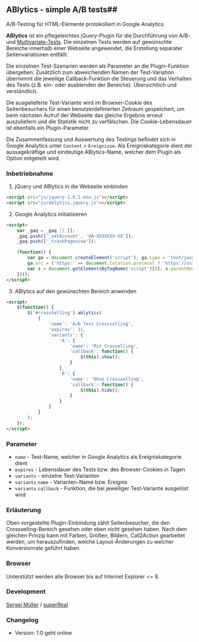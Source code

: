 ## ABlytics - simple A/B tests##
A/B-Testing für HTML-Elemente protokolliert in Google Analytics


**ABlytics** ist ein pflegeleichtes jQuery-Plugin für die Durchführung von A/B- und [Multivariate-Tests](http://de.wikipedia.org/wiki/Multivariate_Verfahren). Die einzelnen Tests werden auf gewünschte Bereiche innerhalb einer Webseite angewendet, die Erstellung separater Seitenvariationen entfällt.

Die einzelnen Test-Szenarien werden als Parameter an die Plugin-Funktion übergeben: Zusätzlich zum abweichenden Namen der Test-Variation übernimmt die jeweilige Callback-Funktion die Steuerung und das Verhalten des Tests (z.B. ein- oder ausblenden der Bereiche). Übersichtlich und verständlich.

Die ausgelieferte Test-Variante wird im Browser-Cookie des Seitenbesuchers für einen benutzerdefinierten Zeitraum gespeichert, um beim nächsten Aufruf der Webseite das gleiche Ergebnis erneut auszuliefern und die Statistik nicht zu verfälschen. Die Cookie-Lebensdauer ist ebenfalls ein Plugin-Parameter.

Die Zusammenfassung und Auswertung des Testings befindet sich in Google Analytics unter ```Content``` > ```Ereignisse```. Als Ereigniskategorie dient der aussagekräftige und eindeutige ABlytics-Name, welcher dem Plugin als Option mitgeteilt wird.


### Inbetriebnahme

1. jQuery und ABlytics in die Webseite einbinden

```html
<script src="js/jquery-1.9.1.min.js"></script>
<script src="js/ablytics.jquery.js"></script>
```

2. Google Analytics initialisieren

```html
<script>
	var _gaq = _gaq || [];
	_gaq.push(['_setAccount', 'UA-XXXXXXX-XX']);
	_gaq.push(['_trackPageview']);

	(function() {
		var ga = document.createElement('script'); ga.type = 'text/javascript'; ga.async = true;
		ga.src = ('https:' == document.location.protocol ? 'https://ssl' : 'http://www') + '.google-analytics.com/ga.js';
		var s = document.getElementsByTagName('script')[0]; s.parentNode.insertBefore(ga, s);
	})();
</script>
```

3. ABlytics auf den gewünschten Bereich anwenden

```html
<script>
	$(function() {
		$('#crossSelling').ablytics(
			{
				'name': 'A/B Test Crossselling',
				'expires': 31,
				'variants': {
					'A': {
						'name': 'Mit Crosselling',
						'callback': function() {
							$(this).show();
						}
					},
					'B': {
						'name': 'Ohne Crossselling',
						'callback': function() {
							$(this).hide();
						}
					}
				}
			}
		);
	});
</script>
```

### Parameter
- ```name``` - Test-Name, welcher in Google Analytics als Ereigniskategorie dient
- ```expires``` - Lebensdauer des Tests bzw. des Browser-Cookies in Tagen
- ```variants``` - einzelne Test-Varianten
- ```variants``` ```name``` - Varianten-Name bzw. Ereignis
- ```variants``` ```callback``` - Funktion, die bei jeweiliger Test-Variante ausgelöst wird


### Erläuterung
Oben vorgestellte Plugin-Einbindung zählt Seitenbesucher, die den Crossselling-Bereich gesehen oder eben nicht gesehen haben. Nach dem gleichen Prinzip kann mit Farben, Größen, Bildern, Call2Action gearbeitet werden, um herauszufinden, welche Layout-Änderungen zu welcher Konversionrate geführt haben.


### Browser
Unterstützt werden alle Browser bis auf Internet Explorer <= 8.


### Development
[Sergej Müller](https://github.com/sergejmueller) / [superReal](http://superreal.de)


### Changelog

- Version: 1.0 geht online